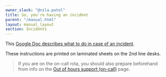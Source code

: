 ```yaml
---
owner_slack: "@nila.patel"
title: So, you're having an incident
parent: "/manual.html"
layout: manual_layout
section: Incidents
---
```


This [Google Doc describes what to do in case of an incident][doc].

These instructions are printed on laminated sheets on the 2nd line desks.

> If you are on the on-call rota, you should also prepare beforehand from info on the [Out of hours support (on-call)](/manual/on-call.html) page.

[doc]: https://docs.google.com/document/d/1ty12B5eBWB9YSfnD9xY1mr5rtTQxdNxRdmEGgibilN0/edit
